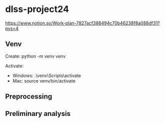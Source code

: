 # dlss-project24


https://www.notion.so/Work-plan-7827acf388494c70b46238f8a088df31?pvs=4


## Venv
Create: python -m venv venv

Activate:
- Windows: .\venv\Scripts\activate
- Mac: source venv/bin/activate

## Preprocessing

## Preliminary analysis
